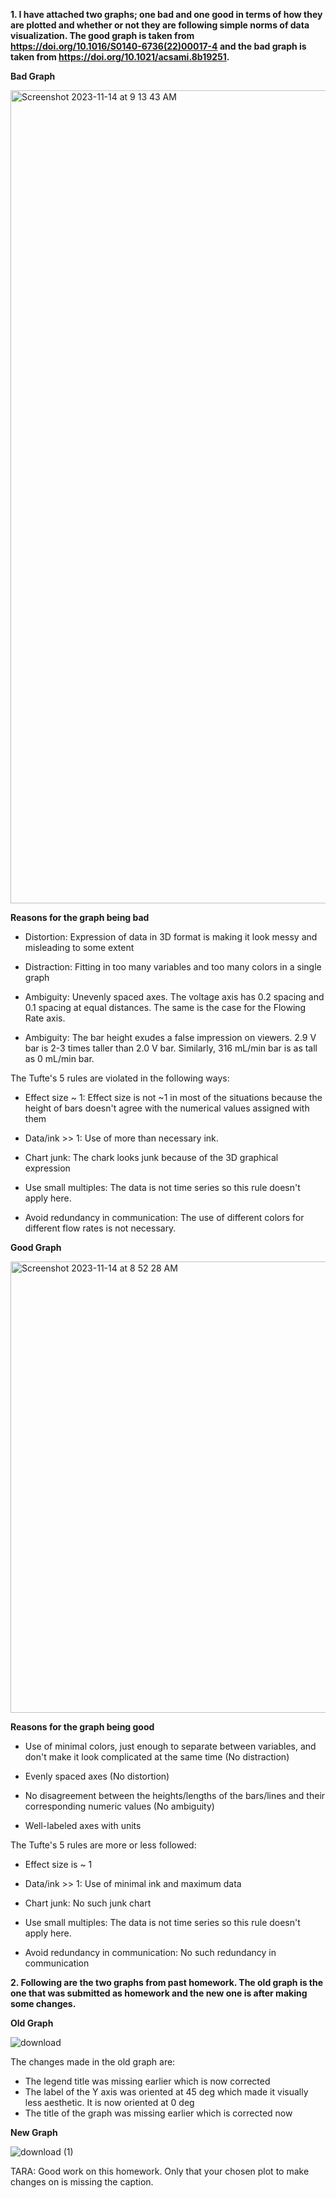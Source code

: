 **1. I have attached two graphs; one bad and one good in terms of how they are plotted and whether or not they are following simple norms of data visualization. The good graph is taken from https://doi.org/10.1016/S0140-6736(22)00017-4 and the bad graph is taken from https://doi.org/10.1021/acsami.8b19251.**




**Bad Graph**

<img width="1301" alt="Screenshot 2023-11-14 at 9 13 43 AM" src="https://github.com/himalachudel/FDSFE_HAcharya/assets/144074437/d300576a-597f-4be2-8df4-1b213af2a0fa">

**Reasons for the graph being bad**

- Distortion: Expression of data in 3D format is making it look messy and misleading to some extent
  
- Distraction: Fitting in too many variables and too many colors in a single graph
  
- Ambiguity: Unevenly spaced axes. The voltage axis has 0.2 spacing and 0.1 spacing at equal 
  distances. The same is the case for the Flowing Rate axis.
  
- Ambiguity: The bar height exudes a false impression on viewers. 2.9 V bar is 2-3 times 
  taller than 2.0 V bar. Similarly, 316 mL/min bar is as tall as 0 mL/min bar.


The Tufte's 5 rules are violated in the following ways:

- Effect size ~ 1: Effect size is not ~1 in most of the situations because the height of bars doesn't agree with the numerical values 
  assigned with them

- Data/ink >> 1: Use of more than necessary ink.

- Chart junk: The chark looks junk because of the 3D graphical expression

- Use small multiples: The data is not time series so this rule doesn't apply here.
  
- Avoid redundancy in communication: The use of different colors for different flow rates is not necessary.






**Good Graph**

<img width="722" alt="Screenshot 2023-11-14 at 8 52 28 AM" src="https://github.com/himalachudel/FDSFE_HAcharya/assets/144074437/e12c8078-b002-45f4-b57c-9c9e9945d400">




**Reasons for the graph being good**

- Use of minimal colors, just enough to separate between variables, and don't make it 
  look complicated at the same time (No distraction)

- Evenly spaced axes (No distortion)

- No disagreement between the heights/lengths of the bars/lines and their 
  corresponding numeric values (No ambiguity)
  
- Well-labeled axes with units

The Tufte's 5 rules are more or less followed:

- Effect size is ~ 1

- Data/ink >> 1: Use of minimal ink and maximum data
  
- Chart junk: No such junk chart

- Use small multiples: The data is not time series so this rule doesn't apply here.

- Avoid redundancy in communication: No such redundancy in communication









**2. Following are the two graphs from past homework. The old graph is the one that was submitted as homework and the new one is after making some changes.**

**Old Graph** 


![download](https://github.com/himalachudel/FDSFE_HAcharya/assets/144074437/c479bc75-c48b-4b54-9573-7463e0aa8f35)



The changes made in the old graph are:
- The legend title was missing earlier which is now corrected
- The label of the Y axis was oriented at 45 deg which made it visually less aesthetic. It is now oriented at 0 deg
- The title of the graph was missing earlier which is corrected now

**New Graph**


![download (1)](https://github.com/himalachudel/FDSFE_HAcharya/assets/144074437/74b576dc-cd25-4e08-b4d9-83da4713c6cd)


TARA: Good work on this homework. Only that your chosen plot to make changes on is missing the caption. 

